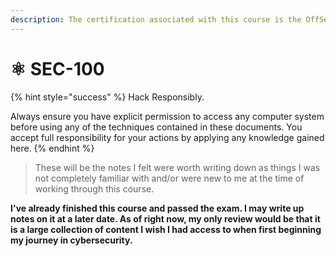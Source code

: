 ```yaml
---
description: The certification associated with this course is the OffSec CyberCore (OSCC).
---
```


# ⚛️ SEC-100

{% hint style="success" %}
Hack Responsibly.

Always ensure you have explicit permission to access any computer system before using any of the techniques contained in these documents. You accept full responsibility for your actions by applying any knowledge gained here.
{% endhint %}

> These will be the notes I felt were worth writing down as things I was not completely familiar with and/or were new to me at the time of working through this course.

**I've already finished this course and passed the exam. I may write up notes on it at a later date. As of right now, my only review would be that it is a large collection of content I wish I had access to when first beginning my journey in cybersecurity.**
